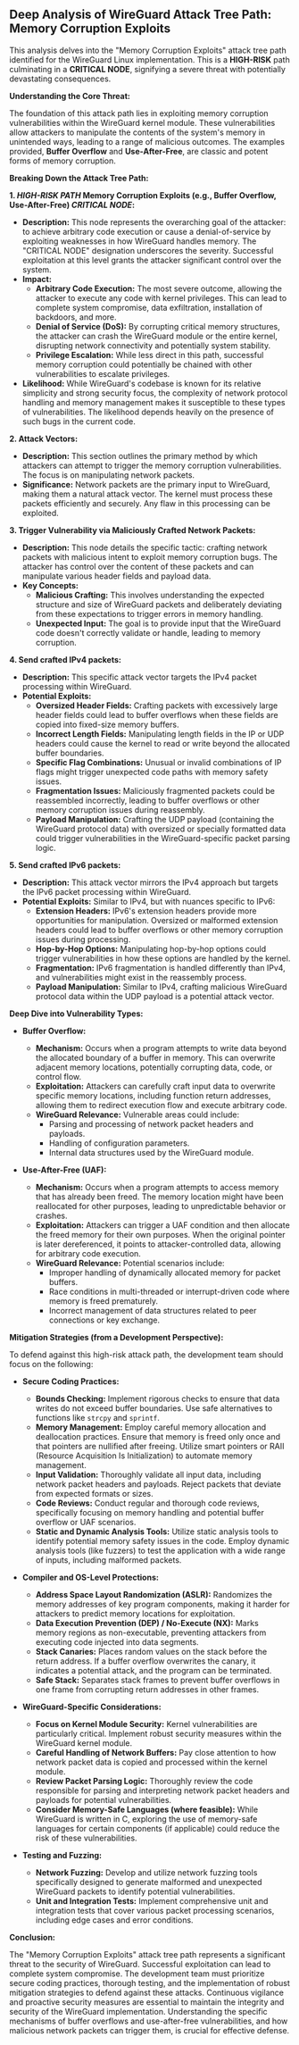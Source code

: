 ## Deep Analysis of WireGuard Attack Tree Path: Memory Corruption Exploits

This analysis delves into the "Memory Corruption Exploits" attack tree path identified for the WireGuard Linux implementation. This is a **HIGH-RISK** path culminating in a **CRITICAL NODE**, signifying a severe threat with potentially devastating consequences.

**Understanding the Core Threat:**

The foundation of this attack path lies in exploiting memory corruption vulnerabilities within the WireGuard kernel module. These vulnerabilities allow attackers to manipulate the contents of the system's memory in unintended ways, leading to a range of malicious outcomes. The examples provided, **Buffer Overflow** and **Use-After-Free**, are classic and potent forms of memory corruption.

**Breaking Down the Attack Tree Path:**

**1. ***HIGH-RISK PATH*** Memory Corruption Exploits (e.g., Buffer Overflow, Use-After-Free) ***CRITICAL NODE***:**

* **Description:** This node represents the overarching goal of the attacker: to achieve arbitrary code execution or cause a denial-of-service by exploiting weaknesses in how WireGuard handles memory. The "CRITICAL NODE" designation underscores the severity. Successful exploitation at this level grants the attacker significant control over the system.
* **Impact:**
    * **Arbitrary Code Execution:** The most severe outcome, allowing the attacker to execute any code with kernel privileges. This can lead to complete system compromise, data exfiltration, installation of backdoors, and more.
    * **Denial of Service (DoS):** By corrupting critical memory structures, the attacker can crash the WireGuard module or the entire kernel, disrupting network connectivity and potentially system stability.
    * **Privilege Escalation:**  While less direct in this path, successful memory corruption could potentially be chained with other vulnerabilities to escalate privileges.
* **Likelihood:**  While WireGuard's codebase is known for its relative simplicity and strong security focus, the complexity of network protocol handling and memory management makes it susceptible to these types of vulnerabilities. The likelihood depends heavily on the presence of such bugs in the current code.

**2. Attack Vectors:**

* **Description:** This section outlines the primary method by which attackers can attempt to trigger the memory corruption vulnerabilities. The focus is on manipulating network packets.
* **Significance:** Network packets are the primary input to WireGuard, making them a natural attack vector. The kernel must process these packets efficiently and securely. Any flaw in this processing can be exploited.

**3. Trigger Vulnerability via Maliciously Crafted Network Packets:**

* **Description:** This node details the specific tactic: crafting network packets with malicious intent to exploit memory corruption bugs. The attacker has control over the content of these packets and can manipulate various header fields and payload data.
* **Key Concepts:**
    * **Malicious Crafting:**  This involves understanding the expected structure and size of WireGuard packets and deliberately deviating from these expectations to trigger errors in memory handling.
    * **Unexpected Input:** The goal is to provide input that the WireGuard code doesn't correctly validate or handle, leading to memory corruption.

**4. Send crafted IPv4 packets:**

* **Description:** This specific attack vector targets the IPv4 packet processing within WireGuard.
* **Potential Exploits:**
    * **Oversized Header Fields:**  Crafting packets with excessively large header fields could lead to buffer overflows when these fields are copied into fixed-size memory buffers.
    * **Incorrect Length Fields:**  Manipulating length fields in the IP or UDP headers could cause the kernel to read or write beyond the allocated buffer boundaries.
    * **Specific Flag Combinations:**  Unusual or invalid combinations of IP flags might trigger unexpected code paths with memory safety issues.
    * **Fragmentation Issues:**  Maliciously fragmented packets could be reassembled incorrectly, leading to buffer overflows or other memory corruption issues during reassembly.
    * **Payload Manipulation:**  Crafting the UDP payload (containing the WireGuard protocol data) with oversized or specially formatted data could trigger vulnerabilities in the WireGuard-specific packet parsing logic.

**5. Send crafted IPv6 packets:**

* **Description:** This attack vector mirrors the IPv4 approach but targets the IPv6 packet processing within WireGuard.
* **Potential Exploits:**  Similar to IPv4, but with nuances specific to IPv6:
    * **Extension Headers:** IPv6's extension headers provide more opportunities for manipulation. Oversized or malformed extension headers could lead to buffer overflows or other memory corruption issues during processing.
    * **Hop-by-Hop Options:**  Manipulating hop-by-hop options could trigger vulnerabilities in how these options are handled by the kernel.
    * **Fragmentation:** IPv6 fragmentation is handled differently than IPv4, and vulnerabilities might exist in the reassembly process.
    * **Payload Manipulation:**  Similar to IPv4, crafting malicious WireGuard protocol data within the UDP payload is a potential attack vector.

**Deep Dive into Vulnerability Types:**

* **Buffer Overflow:**
    * **Mechanism:** Occurs when a program attempts to write data beyond the allocated boundary of a buffer in memory. This can overwrite adjacent memory locations, potentially corrupting data, code, or control flow.
    * **Exploitation:** Attackers can carefully craft input data to overwrite specific memory locations, including function return addresses, allowing them to redirect execution flow and execute arbitrary code.
    * **WireGuard Relevance:**  Vulnerable areas could include:
        * Parsing and processing of network packet headers and payloads.
        * Handling of configuration parameters.
        * Internal data structures used by the WireGuard module.

* **Use-After-Free (UAF):**
    * **Mechanism:** Occurs when a program attempts to access memory that has already been freed. The memory location might have been reallocated for other purposes, leading to unpredictable behavior or crashes.
    * **Exploitation:** Attackers can trigger a UAF condition and then allocate the freed memory for their own purposes. When the original pointer is later dereferenced, it points to attacker-controlled data, allowing for arbitrary code execution.
    * **WireGuard Relevance:**  Potential scenarios include:
        * Improper handling of dynamically allocated memory for packet buffers.
        * Race conditions in multi-threaded or interrupt-driven code where memory is freed prematurely.
        * Incorrect management of data structures related to peer connections or key exchange.

**Mitigation Strategies (from a Development Perspective):**

To defend against this high-risk attack path, the development team should focus on the following:

* **Secure Coding Practices:**
    * **Bounds Checking:** Implement rigorous checks to ensure that data writes do not exceed buffer boundaries. Use safe alternatives to functions like `strcpy` and `sprintf`.
    * **Memory Management:** Employ careful memory allocation and deallocation practices. Ensure that memory is freed only once and that pointers are nullified after freeing. Utilize smart pointers or RAII (Resource Acquisition Is Initialization) to automate memory management.
    * **Input Validation:**  Thoroughly validate all input data, including network packet headers and payloads. Reject packets that deviate from expected formats or sizes.
    * **Code Reviews:** Conduct regular and thorough code reviews, specifically focusing on memory handling and potential buffer overflow or UAF scenarios.
    * **Static and Dynamic Analysis Tools:** Utilize static analysis tools to identify potential memory safety issues in the code. Employ dynamic analysis tools (like fuzzers) to test the application with a wide range of inputs, including malformed packets.

* **Compiler and OS-Level Protections:**
    * **Address Space Layout Randomization (ASLR):**  Randomizes the memory addresses of key program components, making it harder for attackers to predict memory locations for exploitation.
    * **Data Execution Prevention (DEP) / No-Execute (NX):**  Marks memory regions as non-executable, preventing attackers from executing code injected into data segments.
    * **Stack Canaries:**  Places random values on the stack before the return address. If a buffer overflow overwrites the canary, it indicates a potential attack, and the program can be terminated.
    * **Safe Stack:**  Separates stack frames to prevent buffer overflows in one frame from corrupting return addresses in other frames.

* **WireGuard-Specific Considerations:**
    * **Focus on Kernel Module Security:**  Kernel vulnerabilities are particularly critical. Implement robust security measures within the WireGuard kernel module.
    * **Careful Handling of Network Buffers:** Pay close attention to how network packet data is copied and processed within the kernel module.
    * **Review Packet Parsing Logic:**  Thoroughly review the code responsible for parsing and interpreting network packet headers and payloads for potential vulnerabilities.
    * **Consider Memory-Safe Languages (where feasible):**  While WireGuard is written in C, exploring the use of memory-safe languages for certain components (if applicable) could reduce the risk of these vulnerabilities.

* **Testing and Fuzzing:**
    * **Network Fuzzing:**  Develop and utilize network fuzzing tools specifically designed to generate malformed and unexpected WireGuard packets to identify potential vulnerabilities.
    * **Unit and Integration Tests:**  Implement comprehensive unit and integration tests that cover various packet processing scenarios, including edge cases and error conditions.

**Conclusion:**

The "Memory Corruption Exploits" attack tree path represents a significant threat to the security of WireGuard. Successful exploitation can lead to complete system compromise. The development team must prioritize secure coding practices, thorough testing, and the implementation of robust mitigation strategies to defend against these attacks. Continuous vigilance and proactive security measures are essential to maintain the integrity and security of the WireGuard implementation. Understanding the specific mechanisms of buffer overflows and use-after-free vulnerabilities, and how malicious network packets can trigger them, is crucial for effective defense.
